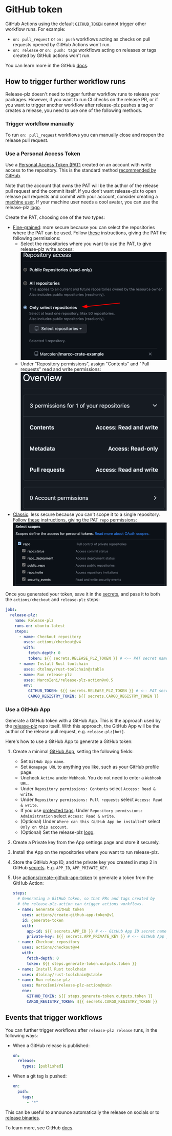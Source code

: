 # GitHub token

GitHub Actions using the default
[`GITHUB_TOKEN`](https://docs.github.com/en/actions/security-guides/automatic-token-authentication)
cannot trigger other workflow runs.
For example:

- `on: pull_request` or `on: push` workflows acting as checks on pull
  requests opened by GitHub Actions won't run.
- `on: release` or `on: push: tags` workflows acting on releases or
  tags created by GitHub actions won't run.

You can learn more in the GitHub
[docs](https://docs.github.com/en/actions/using-workflows/triggering-a-workflow#triggering-a-workflow-from-a-workflow).

## How to trigger further workflow runs

Release-plz doesn't need to trigger further workflow runs to release your packages.
However, if you want to run CI checks on the release PR,
or if you want to trigger another workflow after release-plz pushes
a tag or creates a release, you need to use one of the following methods.

### Trigger workflow manually

To run `on: pull_request` workflows you can manually close and reopen the release pull request.

### Use a Personal Access Token

Use a [Personal Access Token (PAT)](https://docs.github.com/en/github/authenticating-to-github/creating-a-personal-access-token)
created on an account with write access to the repository.
This is the standard method
[recommended by GitHub](https://docs.github.com/en/actions/using-workflows/triggering-a-workflow#triggering-a-workflow-from-a-workflow).

Note that the account that owns the PAT will be the author of the release pull
request and the commit itself.
If you don't want release-plz to open release pull requests and commit with
your account, consider creating a
[machine user](https://docs.github.com/en/get-started/learning-about-github/types-of-github-accounts#personal-accounts).
If your machine user needs a cool avatar, you can use the release-plz [logo](/img/robot_head.jpeg).

Create the PAT, choosing one of the two types:

- [Fine-grained](https://docs.github.com/en/authentication/keeping-your-account-and-data-secure/creating-a-personal-access-token#fine-grained-personal-access-tokens):
  more secure because you can select the repositories where the PAT can be used.
  Follow [these](https://docs.github.com/en/authentication/keeping-your-account-and-data-secure/managing-your-personal-access-tokens#creating-a-fine-grained-personal-access-token)
  instructions, giving the PAT the following permissions:
  - Select the repositories where you want to use the PAT, to give release-plz write access:
    ![pat repository access](../assets/repository-access.png)
  - Under "Repository permissions", assign "Contents" and "Pull requests" read and write permissions:
    ![pat fine permissions](../assets/pat-overview.png)
- [Classic](https://docs.github.com/en/authentication/keeping-your-account-and-data-secure/creating-a-personal-access-token#personal-access-tokens-classic):
  less secure because you can't scope it to a single repository.
  Follow [these](https://docs.github.com/en/authentication/keeping-your-account-and-data-secure/managing-your-personal-access-tokens#creating-a-personal-access-token-classic)
  instructions, giving the PAT `repo` permissions:
  ![pat classic permissions](../assets/pat-classic.png)

Once you generated your token, save it in the
[secrets](https://docs.github.com/en/actions/security-guides/encrypted-secrets),
and pass it to both the `actions/checkout` and `release-plz` steps:

```yaml
jobs:
  release-plz:
    name: Release-plz
    runs-on: ubuntu-latest
    steps:
      - name: Checkout repository
        uses: actions/checkout@v4
        with:
          fetch-depth: 0
          token: ${{ secrets.RELEASE_PLZ_TOKEN }} # <-- PAT secret name
      - name: Install Rust toolchain
        uses: dtolnay/rust-toolchain@stable
      - name: Run release-plz
        uses: MarcoIeni/release-plz-action@v0.5
        env:
          GITHUB_TOKEN: ${{ secrets.RELEASE_PLZ_TOKEN }} # <-- PAT secret name
          CARGO_REGISTRY_TOKEN: ${{ secrets.CARGO_REGISTRY_TOKEN }}
```

### Use a GitHub App

Generate a GitHub token with a GitHub App.
This is the approach used by the
[release-plz](https://github.com/MarcoIeni/release-plz/blob/main/.github/workflows/release-plz.yml)
repo itself. With this approach, the GitHub App will be the author of the release pull request,
e.g. `release-plz[bot]`.

Here's how to use a GitHub App to generate a GitHub token:

1. Create a minimal [GitHub App](https://docs.github.com/en/developers/apps/creating-a-github-app),
   setting the following fields:
   - Set `GitHub App name`.
   - Set `Homepage URL` to anything you like, such as your GitHub profile page.
   - Uncheck `Active` under `Webhook`. You do not need to enter a `Webhook URL`.
   - Under `Repository permissions: Contents` select `Access: Read & write`.
   - Under `Repository permissions: Pull requests` select `Access: Read & write`.
   - If you use [protected tags](https://docs.github.com/en/repositories/managing-your-repositorys-settings-and-features/managing-repository-settings/configuring-tag-protection-rules):
     Under `Repository permissions: Administration` select `Access: Read & write`.
   - (Optional) Under `Where can this GitHub App be installed?` select `Only on this account`.
   - (Optional) Set the release-plz [logo](/img/robot_head.jpeg).

2. Create a Private key from the App settings page and store it securely.

3. Install the App on the repositories where you want to run release-plz.

4. Store the GitHub App ID, and the private
   key you created in step 2 in GitHub
   [secrets](https://docs.github.com/en/actions/security-guides/encrypted-secrets).
   E.g. `APP_ID`, `APP_PRIVATE_KEY`.

5. Use
   [actions/create-github-app-token](https://github.com/actions/create-github-app-token)
   to generate a token from the GitHub Action:

   ```yaml
   steps:
     # Generating a GitHub token, so that PRs and tags created by
     # the release-plz-action can trigger actions workflows.
     - name: Generate GitHub token
       uses: actions/create-github-app-token@v1
       id: generate-token
       with:
         app-id: ${{ secrets.APP_ID }} # <-- GitHub App ID secret name
         private-key: ${{ secrets.APP_PRIVATE_KEY }} # <-- GitHub App private key secret name
     - name: Checkout repository
       uses: actions/checkout@v4
       with:
         fetch-depth: 0
         token: ${{ steps.generate-token.outputs.token }}
     - name: Install Rust toolchain
       uses: dtolnay/rust-toolchain@stable
     - name: Run release-plz
       uses: MarcoIeni/release-plz-action@main
       env:
         GITHUB_TOKEN: ${{ steps.generate-token.outputs.token }}
         CARGO_REGISTRY_TOKEN: ${{ secrets.CARGO_REGISTRY_TOKEN }}
   ```

## Events that trigger workflows

You can further trigger workflows after `release-plz release` runs,
in the following ways:

- When a GitHub release is published:

  ```yaml
  on:
    release:
      types: [published]
  ```

- When a git tag is pushed:

  ```yaml
  on:
    push:
      tags:
        - "*"
   ```

This can be useful to announce automatically the release on socials
or to [release binaries](../extra/releasing-binaries.md).

To learn more, see GitHub [docs](https://docs.github.com/en/actions/using-workflows/events-that-trigger-workflows).
